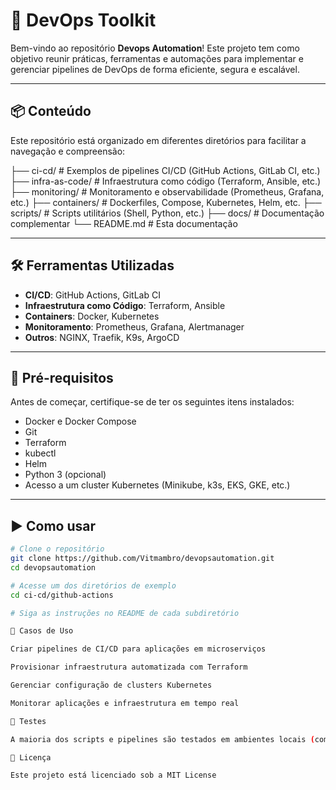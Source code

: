 # 🚀 DevOps Toolkit

Bem-vindo ao repositório **Devops Automation**! Este projeto tem como objetivo reunir práticas, ferramentas e automações para implementar e gerenciar pipelines de DevOps de forma eficiente, segura e escalável.

---

## 📦 Conteúdo

Este repositório está organizado em diferentes diretórios para facilitar a navegação e compreensão:

├── ci-cd/ # Exemplos de pipelines CI/CD (GitHub Actions, GitLab CI, etc.)
├── infra-as-code/ # Infraestrutura como código (Terraform, Ansible,  etc.)
├── monitoring/ # Monitoramento e observabilidade (Prometheus, Grafana, etc.)
├── containers/ # Dockerfiles, Compose, Kubernetes, Helm, etc.
├── scripts/ # Scripts utilitários (Shell, Python, etc.)
├── docs/ # Documentação complementar
└── README.md # Esta documentação

---

## 🛠️ Ferramentas Utilizadas

- **CI/CD**: GitHub Actions, GitLab CI
- **Infraestrutura como Código**: Terraform, Ansible
- **Containers**: Docker, Kubernetes
- **Monitoramento**: Prometheus, Grafana, Alertmanager
- **Outros**: NGINX, Traefik, K9s, ArgoCD

---

## 🚧 Pré-requisitos

Antes de começar, certifique-se de ter os seguintes itens instalados:

- Docker e Docker Compose
- Git
- Terraform
- kubectl
- Helm
- Python 3 (opcional)
- Acesso a um cluster Kubernetes (Minikube, k3s, EKS, GKE, etc.)

---

## ▶️ Como usar

```bash
# Clone o repositório
git clone https://github.com/Vitmambro/devopsautomation.git
cd devopsautomation

# Acesse um dos diretórios de exemplo
cd ci-cd/github-actions

# Siga as instruções no README de cada subdiretório

🧩 Casos de Uso

Criar pipelines de CI/CD para aplicações em microserviços

Provisionar infraestrutura automatizada com Terraform

Gerenciar configuração de clusters Kubernetes

Monitorar aplicações e infraestrutura em tempo real

🧪 Testes

A maioria dos scripts e pipelines são testados em ambientes locais (com Docker Desktop ou Minikube) e em ambientes reais como AWS ou GCP. Certifique-se de ler os requisitos de cada pasta para evitar erros.

📄 Licença

Este projeto está licenciado sob a MIT License
